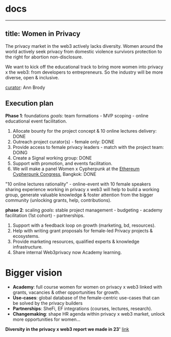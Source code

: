 # docs
---
title: Women in Privacy
---

The privacy market in the web3 actively lacks diversity. Women around the world actively seek privacy from domestic violence survivors protection to the right for abortion non-disclosure.

We want to kick off the educational track to bring more women into privacy x the web3: from developers to entrepreneurs. So the industry will be more diverse, open & inclusive. 

[curator](https://x.com/annbrody7): Ann Brody

## Execution plan

**Phase 1**: foundations
_goals_: team formations - MVP scoping - online educational event facilitation.

1. Allocate bounty for the project concept & 10 online lectures delivery: DONE
2. Outreach project curator(s) - female only: DONE
3. Provide access to female privacy leaders - match with the project team: DOING
4. Create a Signal working group: DONE
5. Support with promotion, and events facilitation.
6. We will make a panel Women x Cypherpunk at the [Ethereum Cypherpunk Congress](http://congress.web3privacy.info), Bangkok: DONE

"10 online lectures rationality" - online-event with 10 female speakers sharing experience working in privacy x web3 will help to build a working group, generate valuable knowledge & foster attention from the bigger community (unlocking grants, help, contributions).

**phase 2**: scaling
_goals_: stable project management - budgeting - academy facilitation (1st cohort) - partnerships.

1. Support with a feedback loop on growth (marketing, bd, resources).
2. Help with writing grant proposals for female-led Privacy projects & ecosystems.
3. Provide marketing resources, qualified experts & knowledge infrastructure.
4. Share internal Web3privacy now Academy learning.

# Bigger vision
- **Academy**: full course women for women on privacy x web3 linked with grants, vacancies & other opportunities for growth.
- **Use-cases**: global database of the female-centric use-cases that can be solved by the privacy builders
- **Partnerships**: SheFi, EF integrations (courses, lectures, research).
- **Changemaking**: shape HR agenda within privacy x web3 market, unlock more opportunities for women... 

**Diversity in the privacy x web3 report we made in 23'** [link](https://medium.com/@Svyazniy/diversity-in-the-web3-privacy-market-outlook-1a7ccefc872)
